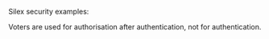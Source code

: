 Silex security examples:

Voters are used for authorisation after authentication, not for authentication.